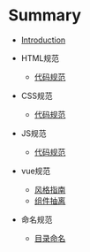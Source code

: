 # Summary

- [Introduction](README.md)
- HTML规范
  - [代码规范](html/index.md)

- CSS规范
  - [代码规范](css/index.md)

- JS规范
  - [代码规范](js/index.md)

- vue规范
  - [风格指南](vue/style-guide.md)
  - [组件抽离](vue/component.md)

- 命名规范
  - [目录命名](vue/catalogue.md)